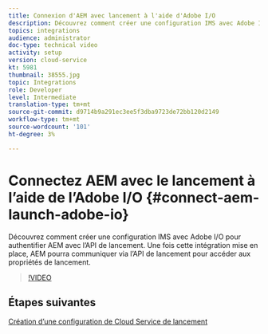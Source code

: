 ```yaml
---
title: Connexion d'AEM avec lancement à l'aide d'Adobe I/O
description: Découvrez comment créer une configuration IMS avec Adobe I/O pour authentifier AEM avec l’API de lancement. Une fois cette intégration mise en place, AEM pourra communiquer via l’API de lancement pour accéder aux propriétés de lancement.
topics: integrations
audience: administrator
doc-type: technical video
activity: setup
version: cloud-service
kt: 5981
thumbnail: 38555.jpg
topic: Integrations
role: Developer
level: Intermediate
translation-type: tm+mt
source-git-commit: d9714b9a291ec3ee5f3dba9723de72bb120d2149
workflow-type: tm+mt
source-wordcount: '101'
ht-degree: 3%

---
```



# Connectez AEM avec le lancement à l’aide de l’Adobe I/O {#connect-aem-launch-adobe-io}

Découvrez comment créer une configuration IMS avec Adobe I/O pour authentifier AEM avec l’API de lancement. Une fois cette intégration mise en place, AEM pourra communiquer via l’API de lancement pour accéder aux propriétés de lancement.

>[!VIDEO](https://video.tv.adobe.com/v/38555?quality=12&learn=on)

## Étapes suivantes

[Création d’une configuration de Cloud Service de lancement](create-launch-cloud-service.md)
